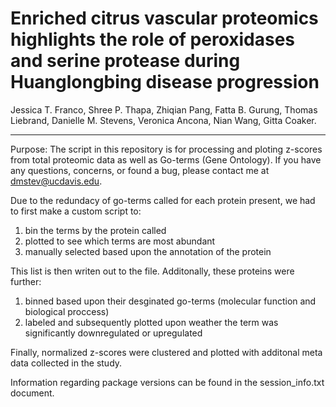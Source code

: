 # Enriched citrus vascular proteomics highlights the role of peroxidases and serine protease during Huanglongbing disease progression

Jessica T. Franco, Shree P. Thapa, Zhiqian Pang, Fatta B. Gurung, Thomas Liebrand, Danielle M. Stevens, Veronica Ancona, Nian Wang, Gitta Coaker.

-----------------------

Purpose: The script in this repository is for processing and ploting z-scores from total proteomic data as well as Go-terms (Gene Ontology). If you have any questions, concerns, or found a bug, please contact me at dmstev@ucdavis.edu.



Due to the redundacy of go-terms called for each protein present, we had to first make a custom script to:
 1) bin the terms by the protein called
 2) plotted to see which terms are most abundant
 3) manually selected based upon the annotation of the protein
 
This list is then writen out to the file. Additonally, these proteins were further:
 1) binned based upon their desginated go-terms (molecular function and biological proccess) 
 2) labeled and subsequently plotted upon weather the term was significantly downregulated or upregulated
 
 Finally, normalized z-scores were clustered and plotted with additonal meta data collected in the study.
 
 Information regarding package versions can be found in the session_info.txt document.
